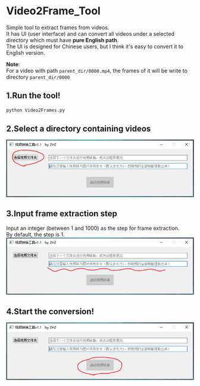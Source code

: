 # Video2Frame_Tool
Simple tool to extract frames from videos.   
It has UI (user interface) and can convert all videos under a selected directory which must have **pure English path**.  
The UI is designed for Chinese users, but I think it's easy to convert it to English version.  
  
**Note**:  
For a video with path `parent_dir/0000.mp4`, the frames of it will be write to directory `parent_dir/0000`
  
## 1.Run the tool!
```bash
python Video2Frames.py
```  

## 2.Select a directory containing videos
![avatar](ui_captures/select_dir.png)

## 3.Input frame extraction step
Input an integer (between 1 and 1000) as the step for frame extraction.  
By default, the step is 1.  
![avatar](ui_captures/input_step.png)

## 4.Start the conversion!
![avatar](ui_captures/start_conversion.png)

